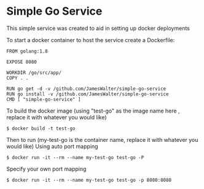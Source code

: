 # Simple Go Service 

This simple service was created to aid in setting up docker deployments

To start a docker container to host the service create a Dockerfile:

```
FROM golang:1.8

EXPOSE 8080

WORKDIR /go/src/app/
COPY . .

RUN go get -d -v /github.com/JamesWalter/simple-go-service
RUN go install -v /github.com/JamesWalter/simple-go-service
CMD [ "simple-go-service" ]
```

To build the docker image (using "test-go" as the image name here , replace it with whatever you would like)
```
$ docker build -t test-go
```
Then to run (my-test-go is the container name, replace it with whatever you would like)
Using auto port mapping
```
$ docker run -it --rm --name my-test-go test-go -P 
```
Specify your own port mapping
```
$ docker run -it --rm --name my-test-go test-go -p 8080:8080
```